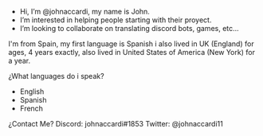 - Hi, I’m @johnaccardi, my name is John.
- I’m interested in helping people starting with their proyect.
- I’m looking to collaborate on translating discord bots, games, etc...

I'm from Spain, my first language is Spanish
i also lived in UK (England) for ages, 4 years exactly, also lived in
United States of America (New York) for a year.

¿What languages do i speak?
- English
- Spanish
- French

¿Contact Me?
Discord: johnaccardi#1853
Twitter: @johnaccardi11
